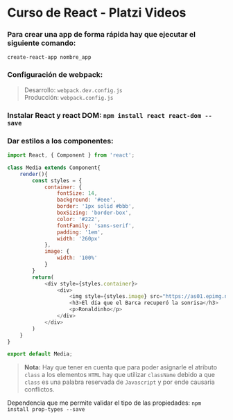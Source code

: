 # Curso de React - Platzi Videos

### Para crear una app de forma rápida hay que ejecutar el siguiente comando: <br>
`create-react-app nombre_app`

### Configuración de webpack: 

> Desarrollo: `webpack.dev.config.js` <br>
> Producción: `webpack.config.js` <br>

### Instalar React y react DOM: `npm install react react-dom --save`


### Dar estilos a los componentes: <br>

```javascript
import React, { Component } from 'react';

class Media extends Component{
    render(){
        const styles = {
            container: {
                fontSize: 14,
                background: '#eee',
                border: '1px solid #bbb',
                boxSizing: 'border-box',
                color: '#222',
                fontFamily: 'sans-serif',
                padding: '1em',
                width: '260px'  
            },
            image: {
                width: '100%'
            }
        }
        return(
            <div style={styles.container}>
                <div>
                    <img style={styles.image} src="https://as01.epimg.net/futbol/imagenes/2017/01/24/internacional/1485279498_238373_1485280097_sumario_normal.jpg" width={260} height={160} />
                    <h3>El día que el Barca recuperó la sonrisa</h3>
                    <p>Ronaldinho</p>
                </div>
            </div>
        )
    }
}

export default Media;
```
> **Nota:** Hay que tener en cuenta que para poder asignarle el atributo `class` a los elementos `HTML` hay que utilizar `className` debido a que `class` es una palabra reservada de `Javascript` y por ende causaria conflictos.


Dependencia que me permite validar el tipo de las propiedades: `npm install prop-types --save` <br>